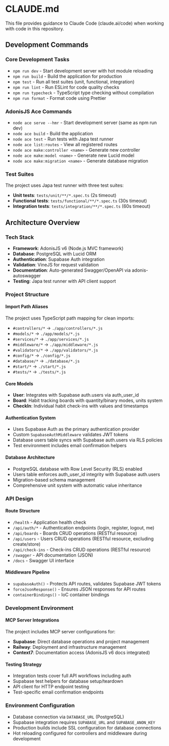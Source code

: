 # CLAUDE.md

This file provides guidance to Claude Code (claude.ai/code) when working with code in this repository.

## Development Commands

### Core Development Tasks
- `npm run dev` - Start development server with hot module reloading
- `npm run build` - Build the application for production
- `npm test` - Run all test suites (unit, functional, integration)
- `npm run lint` - Run ESLint for code quality checks
- `npm run typecheck` - TypeScript type checking without compilation
- `npm run format` - Format code using Prettier

### AdonisJS Ace Commands
- `node ace serve --hmr` - Start development server (same as npm run dev)
- `node ace build` - Build the application
- `node ace test` - Run tests with Japa test runner
- `node ace list:routes` - View all registered routes
- `node ace make:controller <name>` - Generate new controller
- `node ace make:model <name>` - Generate new Lucid model
- `node ace make:migration <name>` - Generate database migration

### Test Suites
The project uses Japa test runner with three test suites:
- **Unit tests**: `tests/unit/**/*.spec.ts` (2s timeout)
- **Functional tests**: `tests/functional/**/*.spec.ts` (30s timeout) 
- **Integration tests**: `tests/integration/**/*.spec.ts` (60s timeout)

## Architecture Overview

### Tech Stack
- **Framework**: AdonisJS v6 (Node.js MVC framework)
- **Database**: PostgreSQL with Lucid ORM
- **Authentication**: Supabase Auth integration
- **Validation**: VineJS for request validation
- **Documentation**: Auto-generated Swagger/OpenAPI via adonis-autoswagger
- **Testing**: Japa test runner with API client support

### Project Structure

#### Import Path Aliases
The project uses TypeScript path mapping for clean imports:
- `#controllers/*` → `./app/controllers/*.js`
- `#models/*` → `./app/models/*.js`
- `#services/*` → `./app/services/*.js`
- `#middleware/*` → `./app/middleware/*.js`
- `#validators/*` → `./app/validators/*.js`
- `#config/*` → `./config/*.js`
- `#database/*` → `./database/*.js`
- `#start/*` → `./start/*.js`
- `#tests/*` → `./tests/*.js`

#### Core Models
- **User**: Integrates with Supabase auth.users via auth_user_id
- **Board**: Habit tracking boards with quantity/binary modes, units system
- **CheckIn**: Individual habit check-ins with values and timestamps

#### Authentication System
- Uses Supabase Auth as the primary authentication provider
- Custom `SupabaseAuthMiddleware` validates JWT tokens
- Database users table syncs with Supabase auth.users via RLS policies
- Test environment includes email confirmation helpers

#### Database Architecture
- PostgreSQL database with Row Level Security (RLS) enabled
- Users table enforces auth_user_id integrity with Supabase auth.users
- Migration-based schema management
- Comprehensive unit system with automatic value inheritance

### API Design

#### Route Structure
- `/health` - Application health check
- `/api/auth/*` - Authentication endpoints (login, register, logout, me)
- `/api/boards` - Boards CRUD operations (RESTful resource)
- `/api/users` - Users CRUD operations (RESTful resource, excluding create/store)
- `/api/check-ins` - Check-ins CRUD operations (RESTful resource)
- `/swagger` - API documentation (JSON)
- `/docs` - Swagger UI interface

#### Middleware Pipeline
- `supabaseAuth()` - Protects API routes, validates Supabase JWT tokens
- `forceJsonResponse()` - Ensures JSON responses for API routes
- `containerBindings()` - IoC container bindings

### Development Environment

#### MCP Server Integrations
The project includes MCP server configurations for:
- **Supabase**: Direct database operations and project management
- **Railway**: Deployment and infrastructure management  
- **Context7**: Documentation access (AdonisJS v6 docs integrated)

#### Testing Strategy
- Integration tests cover full API workflows including auth
- Supabase test helpers for database setup/teardown
- API client for HTTP endpoint testing
- Test-specific email confirmation endpoints

### Environment Configuration
- Database connection via `DATABASE_URL` (PostgreSQL)
- Supabase integration requires `SUPABASE_URL` and `SUPABASE_ANON_KEY`
- Production builds include SSL configuration for database connections
- Hot reloading configured for controllers and middleware during development
